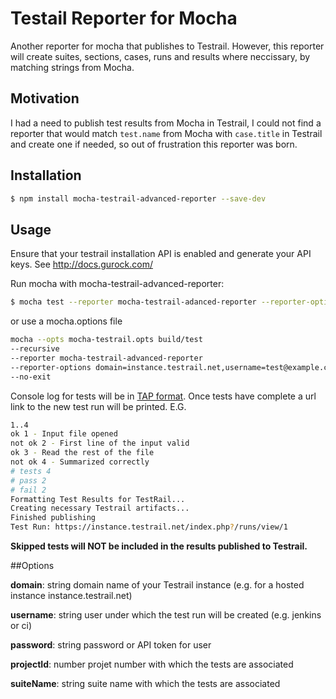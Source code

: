 # Testail Reporter for Mocha
Another reporter for mocha that publishes to Testrail. However, this reporter will create suites, sections, cases, runs and results where neccissary, by matching strings from Mocha.

## Motivation
I had a need to publish test results from Mocha in Testrail, I could not find a reporter that would match `test.name` from Mocha with `case.title` in Testrail and create one if needed, so out of frustration this reporter was born.

## Installation
```bash
$ npm install mocha-testrail-advanced-reporter --save-dev
```

## Usage
Ensure that your testrail installation API is enabled and generate your API keys. See http://docs.gurock.com/

Run mocha with mocha-testrail-advanced-reporter:
```bash
$ mocha test --reporter mocha-testrail-adanced-reporter --reporter-options domain=instance.testrail.net,username=test@example.com,password=12345678,projectId=1,suiteName="A Suite"
```

or use a mocha.options file
```bash
mocha --opts mocha-testrail.opts build/test
--recursive
--reporter mocha-testrail-advanced-reporter
--reporter-options domain=instance.testrail.net,username=test@example.com,password=12345678,projectId=1,suiteName="A Suite"
--no-exit
```

Console log for tests will be in [TAP format](http://testanything.org). Once tests have complete a url link to the new test run will be printed. E.G.

```bash
1..4
ok 1 - Input file opened
not ok 2 - First line of the input valid
ok 3 - Read the rest of the file
not ok 4 - Summarized correctly
# tests 4
# pass 2
# fail 2
Formatting Test Results for TestRail...
Creating necessary Testrail artifacts...
Finished publishing
Test Run: https://instance.testrail.net/index.php?/runs/view/1
```
**Skipped tests will NOT be included in the results published to Testrail.**

##Options

**domain**: string domain name of your Testrail instance (e.g. for a hosted instance instance.testrail.net)

**username**: string user under which the test run will be created (e.g. jenkins or ci)

**password**: string password or API token for user

**projectId**: number projet number with which the tests are associated

**suiteName**: string suite name with which the tests are associated
